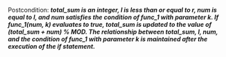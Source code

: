 Postcondition: ***total_sum is an integer, l is less than or equal to r, num is equal to l, and num satisfies the condition of func_1 with parameter k. If func_1(num, k) evaluates to true, total_sum is updated to the value of (total_sum + num) % MOD. The relationship between total_sum, l, num, and the condition of func_1 with parameter k is maintained after the execution of the if statement.***